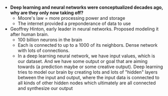 * __Deep learning and neural networks were conceptualized decades ago, why are they only now taking off?__
  * Moore's law = more processing power and storage
  * The internet provided a preponderance of data to use
* Geoffrey Hinton, early leader in neural networks. Proposed modeling it after human brain.
  * 100 billion neurons in the brain
  * Each is connected to up to a 1000 of its neighbors.  Dense network with lots of connections.
  * In a deep learning neural network, we have input values, which is our dataset.  And we have some output or goal that are aiming towards (a prediction maybe or some creative output).  Deep learning tries to model our brain by creating lots and lots of "hidden" layers between the input and output, where the input data is connected to all kinds of other hidden nodes which ultimately are all connected and synthesize our output